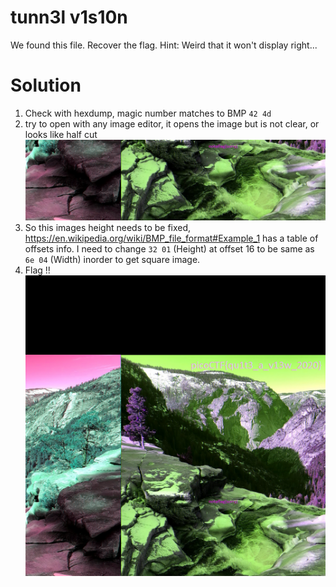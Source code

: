 # tunn3l v1s10n
We found this file. Recover the flag.
Hint: Weird that it won't display right...

# Solution
1. Check with hexdump, magic number matches to BMP `42 4d`
2. try to open with any image editor, it opens the image but is not clear, or looks like half cut
   ![Original image](image.png)
3. So this images height needs to be fixed, https://en.wikipedia.org/wiki/BMP_file_format#Example_1 has a table of offsets info. I need to change `32 01` (Height) at offset 16 to be same as `6e 04` (Width) inorder to get square image.
4. Flag !!
   ![alt text](image-1.png)
